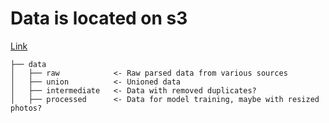 # Data is located on s3

[Link](https://console.cloud.yandex.ru/folders/b1gkpsnq6bd5s58dgqre/storage/buckets/sneakers-ml)

```shell
├── data
│   ├── raw            <- Raw parsed data from various sources
│   ├── union          <- Unioned data 
│   ├── intermediate   <- Data with removed duplicates?
│   ├── processed      <- Data for model training, maybe with resized photos?
```
